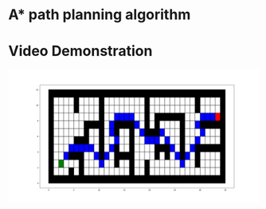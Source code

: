 # A* path planning algorithm

# Video Demonstration
![](https://github.com/suchetanrs/astar/blob/master/README_files/animate.gif)
